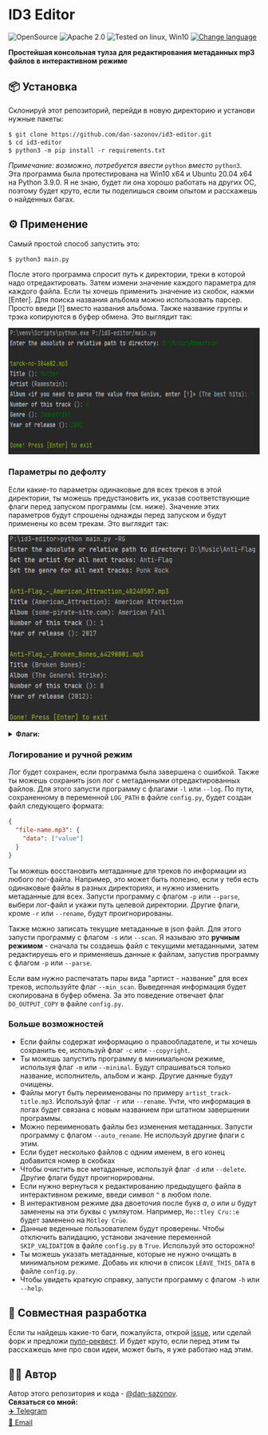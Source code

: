 # ID3 Editor
![OpenSource](https://img.shields.io/badge/Open%20Source-%E2%99%A5-red)
![Apache 2.0](https://img.shields.io/github/license/dan-sazonov/id3-editor)
![Tested on linux, Win10](https://img.shields.io/badge/tested%20on-Linux%20|%20Win10-blue)
[![Change language](https://img.shields.io/badge/Language-En-9cf)](README.md)<br>

**Простейшая консольная тулза для редактирования метаданных mp3 файлов в интерактивном режиме**

## 📦 Установка
Склонируй этот репозиторий, перейди в новую директорию и установи нужные пакеты:
```
$ git clone https://github.com/dan-sazonov/id3-editor.git
$ cd id3-editor
$ python3 -m pip install -r requirements.txt
```
_Примечание: возможно, потребуется ввести_ `python` _вместо_ `python3`.<br>
Эта программа была протестирована на Win10 x64 и Ubuntu 20.04 x64 на Python 3.9.0. Я не знаю, будет ли она хорошо работать 
на других ОС, поэтому будет круто, если ты поделишься своим опытом и расскажешь о найденных багах.

## ⚙ Применение
Самый простой способ запустить это:
```
$ python3 main.py
```
После этого программа спросит путь к директории, треки в которой надо отредактировать. Затем измени значение каждого параметра
для каждого файла. Если ты хочешь применить значение из скобок, нажми \[Enter\]. Для поиска названия альбома можно использовать парсер. Просто введи \[\!] вместо названия альбома. Также название группы и трэка копируются в буфер обмена. Это выглядит  так:

<p align="center"><img src="./img/demo1.png" width="555" height="253" alt="Скриншот основного процесса"></p>

<h3>Параметры по дефолту</h3>

Если какие-то параметры одинаковые для всех треков в этой директории, ты можешь предустановить их, указав соответствующие 
флаги перед запуском программы (см. ниже). Значение этих параметров будут спрошены однажды перед запуском и будут применены
ко всем трекам. Это выглядит так:

<p align="center"><img src="./img/demo2.png" width="556" height="373" alt="Скриншот использования с некотрыми предустановленными данными"></p>
<details> 
  <summary><b>Флаги:</b></summary>
  <ul>
    <li><code>'-T', '--title'</code> - название для всех треков;</li>
    <li><code>'-R', '--artist'</code> - исполнителя для всех треков;</li>
    <li><code>'-A', '--album'</code> - альбом для всех треков;</li>
    <li><code>'-N', '--number'</code> - номер для всех треков;</li>
    <li><code>'-G', '--genre'</code> - жанр для всех треков;</li>
    <li><code>'-D', '--date'</code> - дату выпуска для всех треков.</li>
  </ul>
</details>

<h3>Логирование и ручной режим</h3>

Лог будет сохранен, если программа была завершена с ошибкой. Также ты можешь сохранить json лог с метаданными отредактированных файлов. Для этого запусти программу с флагами
`-l` или `--log`. По пути, сохраненному в переменной `LOG_PATH` в файле `config.py`, будет создан файл следующего формата:
```json
{
  "file-name.mp3": {
    "data": ["value"]
  }
}
 ```
Ты можешь восстановить метаданные для треков по информации из любого лог-файла. Например, это может быть полезно, если у
тебя есть одинаковые файлы в разных директориях, и нужно изменить метаданные для всех. Запусти программу с флагом `-p` или `--parse`,
выбери лог-файл и укажи путь целевой директории. Другие флаги, кроме `-r` или `--rename`, будут проигнорированы.
  
Также можно записать текущие метаданные в json файл. Для этого запусти программу с флагом `-s` или `--scan`. Я называю 
это **ручным режимом** - сначала ты создаешь файл с текущими метаданными, затем редактируешь его и применяешь данные к
файлам, запустив программу с флагом `-p` или `--parse`.

Если вам нужно  распечатать пары вида "артист - название" для всех треков, используйте флаг `--min_scan`. Выведенная информация будет скопирована в буфер обмена. За это поведение отвечает флаг `DO_OUTPUT_COPY` в файле `config.py`.

<h3>Больше возможностей</h3>

- Если файлы содержат информацию о правообладателе, и ты хочешь сохранить ее, используй флаг `-c` или `--copyright`.
- Ты можешь запустить программу в минимальном режиме, используя флаг `-m` или `--minimal`. Будут спрашиваться только название, исполнитель, альбом и жанр. Другие данные будут очищены.
- Файлы могут быть переименованы по примеру `artist_track-title.mp3`. Используй флаг `-r` или `--rename`. Учти, что информация в логах будет связана с новым названием при штатном завершении программы.
- Можно переименовать файлы без изменения метаданных. Запусти программу с флагом `--auto_rename`. Не используй другие флаги с этим.
- Если будет несколько файлов с одним именем, в его конец добавится номер в скобках
- Чтобы очистить все метаданные, используй флаг `-d` или `--delete`. Другие флаги будут проигнорированы.
- Если нужно вернуться к редактированию предыдущего файла в интерактивном режиме, введи символ `^` в любом поле.
- В интерактивном режиме два двоеточия после букв _a_, _o_ или _u_ будут заменены на эти буквы с умляутом. Например, `Mo::tley Cru::e` будет заменено на `Mötley Crüe`.
- Данные веденные пользователем будут проверены. Чтобы отключить валидацию, установи значение переменной `SKIP_VALIDATION` в файле `config.py` в `True`. Используй это осторожно!
- Ты можешь указать метаданные, которые не нужно очищать в минимальном режиме. Добавь их ключи в список `LEAVE_THIS_DATA` в файле `config.py`.
- Чтобы увидеть краткую справку, запусти программу с флагом `-h` или `--help`.

## 🤝 Совместная разработка
Если ты найдешь какие-то баги, пожалуйста, открой [issue](https://github.com/dan-sazonov/id3-editor/issues),
или сделай форк и предложи [пулл-реквест](https://github.com/dan-sazonov/id3-editor/pulls). И будет круто, если перед этим ты расскажешь мне про свои идеи, может быть, я уже работаю над этим.
 
## 👨‍💻 Автор
Автор этого репозитория и кода - [@dan-sazonov](https://github.com/dan-sazonov). <br>
**Связаться со мной:**<br>
[✈️ Telegram](https://t.me/dan_sazonov) <br>
[📧 Email](mailto:p-294803@yandex.com) <br>
